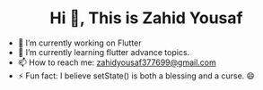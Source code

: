 <h1 align="center">Hi 👋, This is Zahid Yousaf</h1> 

- 🔭 I’m currently working on Flutter
- 🌱 I’m currently learning flutter advance topics.
- 📫 How to reach me: zahidyousaf377699@gmail.com
- ⚡ Fun fact: I believe setState() is both a blessing and a curse. 😄

